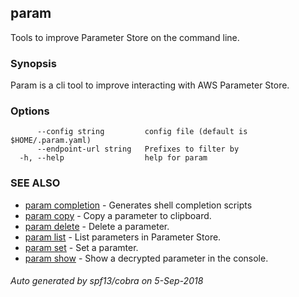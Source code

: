 ## param

Tools to improve Parameter Store on the command line.

### Synopsis

Param is a cli tool to improve interacting with AWS Parameter Store.

### Options

```
      --config string         config file (default is $HOME/.param.yaml)
      --endpoint-url string   Prefixes to filter by
  -h, --help                  help for param
```

### SEE ALSO

* [param completion](param_completion.md)	 - Generates shell completion scripts
* [param copy](param_copy.md)	 - Copy a parameter to clipboard.
* [param delete](param_delete.md)	 - Delete a parameter.
* [param list](param_list.md)	 - List parameters in Parameter Store.
* [param set](param_set.md)	 - Set a paramter.
* [param show](param_show.md)	 - Show a decrypted parameter in the console.

###### Auto generated by spf13/cobra on 5-Sep-2018
